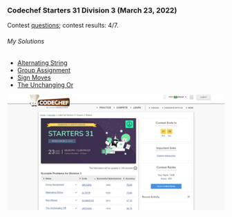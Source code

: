 ### Codechef Starters 31 Division 3 (March 23, 2022)
Contest [questions](https://www.codechef.com/START31C?order=desc&sortBy=successful_submissions 'Link to Contest Questions'); 
contest results: 4/7.

###### My Solutions
* [Alternating String](https://github.com/ez2rok/coding-contests/blob/main/week9/codechef_starters_31_division_3/alternating_string.py)
* [Group Assignment](https://github.com/ez2rok/coding-contests/blob/main/week9/codechef_starters_31_division_3/group_assignment.py)
* [Sign Moves](https://github.com/ez2rok/coding-contests/blob/main/week9/codechef_starters_31_division_3/sign_moves.py)
* [The Unchanging Or](https://github.com/ez2rok/coding-contests/blob/main/week9/codechef_starters_31_division_3/the_unchanging_or.py)

<img src="codechef_starters_31_division_3.png" alt="Screenshot of my contest results." width="800"/>
